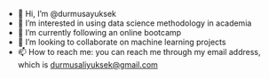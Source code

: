 - 👋 Hi, I’m @durmusayuksek
- 👀 I’m interested in using data science methodology in academia
- 🌱 I’m currently following an online bootcamp
- 💞️ I’m looking to collaborate on machine learning projects
- 📫 How to reach me: you can reach me through my email address, which is durmusaliyuksek@gmail.com

<!---
durmusayuksek/durmusayuksek is a ✨ special ✨ repository because its `README.md` (this file) appears on your GitHub profile.
You can click the Preview link to take a look at your changes.
--->
